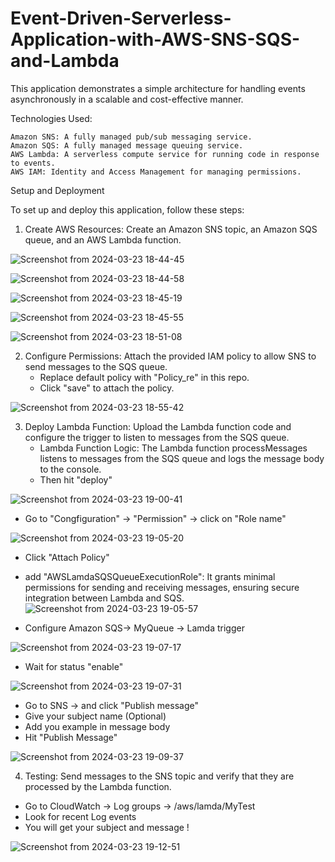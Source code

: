 # Event-Driven-Serverless-Application-with-AWS-SNS-SQS-and-Lambda

This application demonstrates a simple architecture for handling events asynchronously in a scalable and cost-effective manner.

Technologies Used:

    Amazon SNS: A fully managed pub/sub messaging service.
    Amazon SQS: A fully managed message queuing service.
    AWS Lambda: A serverless compute service for running code in response to events.
    AWS IAM: Identity and Access Management for managing permissions.

Setup and Deployment

To set up and deploy this application, follow these steps:

1. Create AWS Resources: Create an Amazon SNS topic, an Amazon SQS queue, and an AWS Lambda function.
    
![Screenshot from 2024-03-23 18-44-45](https://github.com/TarangJ/Event-Driven-Serverless-Application-with-AWS-SNS-SQS-and-Lambda/assets/65700353/2322310f-e2ec-41c8-a7aa-f0915b9d373c)
    
![Screenshot from 2024-03-23 18-44-58](https://github.com/TarangJ/Event-Driven-Serverless-Application-with-AWS-SNS-SQS-and-Lambda/assets/65700353/2ebcd3e9-76e7-4fda-9043-68c913e5a551)

![Screenshot from 2024-03-23 18-45-19](https://github.com/TarangJ/Event-Driven-Serverless-Application-with-AWS-SNS-SQS-and-Lambda/assets/65700353/8bc85c75-1ae9-400a-86e5-7d6d22217c41)

![Screenshot from 2024-03-23 18-45-55](https://github.com/TarangJ/Event-Driven-Serverless-Application-with-AWS-SNS-SQS-and-Lambda/assets/65700353/1d23970e-15af-4af1-a390-63b3ebd70555)

![Screenshot from 2024-03-23 18-51-08](https://github.com/TarangJ/Event-Driven-Serverless-Application-with-AWS-SNS-SQS-and-Lambda/assets/65700353/14530b05-f98d-4ab3-bdb8-e4d4ae887e25)

2. Configure Permissions: Attach the provided IAM policy to allow SNS to send messages to the SQS queue.
   - Replace default policy with "Policy_re" in this repo.
   - Click "save" to attach the policy.

![Screenshot from 2024-03-23 18-55-42](https://github.com/TarangJ/Event-Driven-Serverless-Application-with-AWS-SNS-SQS-and-Lambda/assets/65700353/f1d9bc0a-d697-4b25-8cd2-ac87d9879ee8)

3. Deploy Lambda Function: Upload the Lambda function code and configure the trigger to listen to messages from the SQS queue.
   - Lambda Function Logic: The Lambda function processMessages listens to messages from the SQS queue and logs the message body to the console.
   - Then hit "deploy"

![Screenshot from 2024-03-23 19-00-41](https://github.com/TarangJ/Event-Driven-Serverless-Application-with-AWS-SNS-SQS-and-Lambda/assets/65700353/aa224896-fac9-4913-b333-92a8364b0ab2)

  - Go to "Congfiguration" -> "Permission" -> click on "Role name"
  
![Screenshot from 2024-03-23 19-05-20](https://github.com/TarangJ/Event-Driven-Serverless-Application-with-AWS-SNS-SQS-and-Lambda/assets/65700353/3e3c7787-2977-4245-8c73-5fe64286ff2e)

  -  Click "Attach Policy"
  -  add "AWSLamdaSQSQueueExecutionRole": It grants minimal permissions for sending and receiving messages, ensuring secure integration between Lambda and SQS.
![Screenshot from 2024-03-23 19-05-57](https://github.com/TarangJ/Event-Driven-Serverless-Application-with-AWS-SNS-SQS-and-Lambda/assets/65700353/6878fb99-7089-4603-815d-fcd761943450)

  - Configure Amazon SQS-> MyQueue -> Lamda trigger
    
![Screenshot from 2024-03-23 19-07-17](https://github.com/TarangJ/Event-Driven-Serverless-Application-with-AWS-SNS-SQS-and-Lambda/assets/65700353/444ebdf0-01cb-4c6b-b4a3-04d8979795c1)

  - Wait for status "enable"

![Screenshot from 2024-03-23 19-07-31](https://github.com/TarangJ/Event-Driven-Serverless-Application-with-AWS-SNS-SQS-and-Lambda/assets/65700353/070805c6-0d93-465e-bfba-6306cd0c7eed)

  - Go to SNS -> and click "Publish message"
  - Give your subject name (Optional)
  - Add you example in message body
  - Hit "Publish Message"

![Screenshot from 2024-03-23 19-09-37](https://github.com/TarangJ/Event-Driven-Serverless-Application-with-AWS-SNS-SQS-and-Lambda/assets/65700353/1e0268bb-0b35-40d3-ac59-51db09efae48)

4. Testing: Send messages to the SNS topic and verify that they are processed by the Lambda function.

  - Go to CloudWatch -> Log groups -> /aws/lamda/MyTest
  - Look for recent Log events
  - You will get your subject and message !
    
![Screenshot from 2024-03-23 19-12-51](https://github.com/TarangJ/Event-Driven-Serverless-Application-with-AWS-SNS-SQS-and-Lambda/assets/65700353/a5472ee4-038b-4071-b482-1d79224803ac)

    
   
